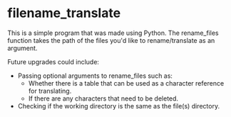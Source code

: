 # filename_translate

This is a simple program that was made using Python. The rename_files function takes the path of the files you'd like to rename/translate as an argument.

Future upgrades could include:

* Passing optional arguments to rename_files such as:
	* Whether there is a table that can be used as a character reference for translating.
	* If there are any characters that need to be deleted. 
* Checking if the working directory is the same as the file(s) directory.